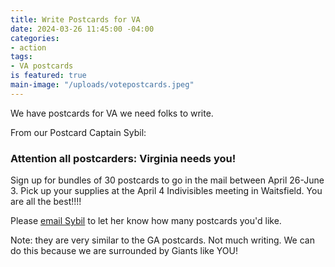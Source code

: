 ```yaml
---
title: Write Postcards for VA
date: 2024-03-26 11:45:00 -04:00
categories:
- action
tags:
- VA postcards
is featured: true
main-image: "/uploads/votepostcards.jpeg"
---
```


We have postcards for VA we need folks to write. 

From our Postcard Captain Sybil: 

### Attention all postcarders: Virginia needs you!
Sign up for bundles of 30 postcards to go in the mail between April 26-June 3.  Pick up your supplies at the April 4 Indivisibles meeting in Waitsfield.  You are all the best!!!!

Please <a class="nav-link" href="mailto:sybil.sch@gmail.com">email Sybil</a> to let her know how many postcards you'd like.

Note: they are very similar to the GA postcards. Not much writing. We can do this because we are surrounded by Giants like YOU!